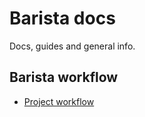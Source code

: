 # Barista docs

Docs, guides and general info.

## Barista workflow

- [Project workflow](project-workflow)
